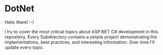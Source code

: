 # DotNet

Hello there! :-)

I try to cover the most critical topics about ASP.NET C# development in this repository.
Every Subdirectory contains a simple project demonstrating the implementations, best practices, and interesting information.
Over time I'll update every topic.
